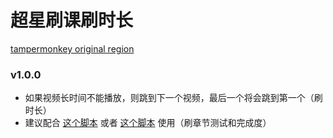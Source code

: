 # 超星刷课刷时长

[tampermonkey original region](https://greasyfork.org/en/scripts/435457)

### v1.0.0

- 如果视频长时间不能播放，则跳到下一个视频，最后一个将会跳到第一个（刷时长）
- 建议配合 [这个脚本](https://greasyfork.org/scripts/369625) 或者 [这个脚本](https://greasyfork.org/scripts/369625) 使用（刷章节测试和完成度）

